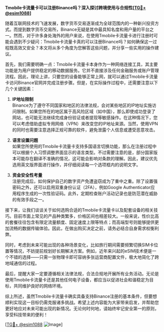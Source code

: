 **Tmobile卡流量卡可以注册Binance吗？深入探讨跨境使用与合规性[[TG💪+ @esim1088](https://t.me/s/esim1088)]**

随着互联网技术的飞速发展，数字货币交易逐渐成为全球范围内的一种新兴投资方式。而提到数字货币交易所，Binance无疑是其中最具知名度和用户量的平台之一。然而，对于许多身处海外的用户来说，在使用Tmobile卡流量卡进行注册时可能会遇到不少疑问：Tmobile卡流量卡真的可以注册Binance吗？如何确保这一过程既高效又安全？本文将从多个角度为您解答这些问题，并分享一些实用的操作建议。

首先，我们需要明确一点：Tmobile卡流量卡本身作为一种网络连接工具，其主要功能是为用户提供稳定的移动数据服务。它并不直接涉及任何金融服务或账户管理流程。因此，理论上讲，只要您的设备能够正常上网，就可以通过Tmobile卡流量卡访问Binance官网并完成注册步骤。但是，在实际操作过程中，还需要注意以下几个关键因素：

1. **IP地址限制**  
   Binance为了遵守不同国家和地区的法律法规，会对某些地区的IP地址实施访问限制。如果您所在的地区属于高风险区域（如中国），那么即使成功登录了网站，也可能无法继续完成身份验证或者提现等敏感操作。在这种情况下，您可以考虑借助虚拟专用网络（VPN）来改变您的IP地址来源。当然，使用VPN的同时也需要注意选择正规可靠的软件，避免泄露个人信息或遭受恶意攻击。

2. **语言设置问题**  
   如果您所使用的Tmobile卡流量卡支持多国语言切换功能，那么在注册过程中可以根据个人习惯调整界面显示的语言类型。不过需要注意的是，部分国家版本可能存在翻译不准确的情况，这可能会影响对条款的理解。因此，建议优先选用英文版界面进行操作，并仔细阅读每一个选项框内的说明文字。

3. **资金安全性考量**  
   注册完成后，如何保护自己的数字资产免遭盗窃成为了重中之重。除了设置强密码之外，还可以启用双重身份认证（2FA），例如Google Authenticator应用程序生成的一次性验证码。此外，定期检查账户活动记录也是防范潜在威胁的有效手段之一。

接下来，让我们谈谈关于如何选购合适的Tmobile卡流量卡以及配套设备的相关技巧。目前市面上常见的产品种类繁多，价格区间也相差较大。一般来说，性价比高的套餐往往包含有限定流量额度、固定速度上限等特点；而高端型号则能够提供更加流畅的数据传输体验。因此，在做出购买决定之前，请务必结合自身需求权衡利弊。

同时，考虑到未来可能出现的各种场景变化，比如旅行期间需要频繁切换SIM卡位置等情况，不妨提前规划好长期解决方案。例如，近年来兴起的eSIM技术便是一个不错的选择——只需一张物理卡即可容纳多张运营商配置文件，极大地简化了跨地域通信的过程。

最后，提醒大家一定要遵循相关法律法规，合法合规地开展所有业务活动。无论是使用Tmobile卡流量卡还是其他任何电子设备，都应当以促进社会和谐稳定为目标，共同维护良好的网络环境。

综上所述，虽然Tmobile卡流量卡确实具备支持Binance注册的基本条件，但要想顺利实现这一目标仍需克服诸多挑战。希望上述内容能为大家带来启发，并帮助您更好地应对未来可能出现的新情况。无论何时何地，请始终牢记安全第一的原则，享受科技带来的便利！

[[TG💪+ @esim1088](https://t.me/s/esim1088) ![Image](https://i.postimg.cc/4NQfJmqS/Snipaste-2025-05-13-00-14-12.png)]